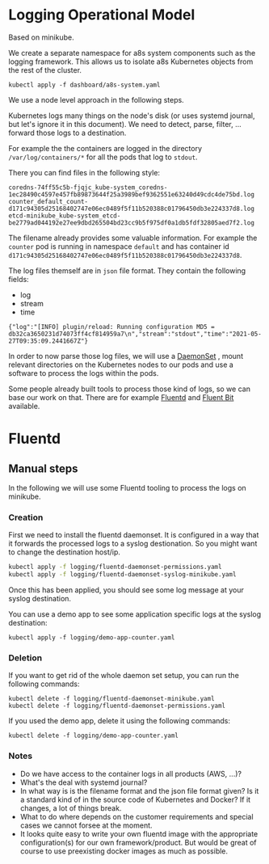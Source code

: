 # Logging Operational Model

Based on minikube.

We create a separate namespace for a8s system components such as
the logging framework. This allows us to isolate a8s Kubernetes objects from
the rest of the cluster.

```shell
kubectl apply -f dashboard/a8s-system.yaml
```

We use a node level approach in the following steps.

Kubernetes logs many things on the node's disk (or uses systemd journal, but
let's ignore it in this document). We need to detect, parse, filter, ... forward
those logs to a destination.

For example the the containers are logged in the directory
`/var/log/containers/*` for all the pods that log to `stdout`.

There you can find files in the following style:

```
coredns-74ff55c5b-fjqjc_kube-system_coredns-1ec28490c4597e457fb89873644f25a3989bef9362551e63240d49cdc4de75bd.log
counter_default_count-d171c94305d25168402747e06ec0489f5f11b520388c01796450db3e224337d8.log
etcd-minikube_kube-system_etcd-be2779ad044192e27ee9dbd265504bd23cc9b5f975df0a1db5fdf32805aed7f2.log
```

The filename already provides some valuable information. For example the
`counter` pod is running in namespace `default` and has container id
`d171c94305d25168402747e06ec0489f5f11b520388c01796450db3e224337d8`.

The log files themself are in `json` file format. They contain the following
fields:
- log
- stream
- time

```
{"log":"[INFO] plugin/reload: Running configuration MD5 = db32ca3650231d74073ff4cf814959a7\n","stream":"stdout","time":"2021-05-27T09:35:09.2441667Z"}
```

In order to now parse those log files, we will use a
[DaemonSet](https://kubernetes.io/docs/concepts/workloads/controllers/daemonset/)
, mount relevant directories on the Kubernetes nodes to our pods and use a
software to process the logs within the pods.

Some people already built tools to process those kind of logs, so we can base
our work on that. There are for example [Fluentd](https://www.fluentd.org/) and
[Fluent Bit](https://fluentbit.io/) available.


# Fluentd

## Manual steps

In the following we will use some Fluentd tooling to process the logs on minikube.

### Creation

First we need to install the fluentd daemonset.
It is configured in a way that it forwards the processed logs to a syslog
destionation. So you might want to change the destination host/ip.

```bash
kubectl apply -f logging/fluentd-daemonset-permissions.yaml
kubectl apply -f logging/fluentd-daemonset-syslog-minikube.yaml
```

Once this has been applied, you should see some log message at your syslog
destination.

You can use a demo app to see some application specific logs at the syslog
destination:

```shell
kubectl apply -f logging/demo-app-counter.yaml
```

### Deletion

If you want to get rid of the whole daemon set setup, you can run the following
commands:

```shell
kubectl delete -f logging/fluentd-daemonset-minikube.yaml
kubectl delete -f logging/fluentd-daemonset-permissions.yaml
```

If you used the demo app, delete it using the following commands:

```shell
kubectl delete -f logging/demo-app-counter.yaml
```

### Notes
- Do we have access to the container logs in all products (AWS, ...)?
- What's the deal with systemd journal?
- In what way is is the filename format and the json file format given? Is it a
  standard kind of in the source code of Kubernetes and Docker? If it changes,
  a lot of things break.
- What to do where depends on the customer requirements and special cases we
  cannot forsee at the moment.
- It looks quite easy to write your own fluentd image with the appropriate
  configuration(s) for our own framework/product. But would be great of course
  to use preexisting docker images as much as possible.
